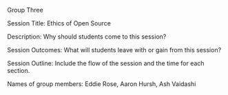 Group Three

Session Title: Ethics of Open Source

Description: Why should students come to this session?

Session Outcomes: What will students leave with or gain from this session?

Session Outline: Include the flow of the session and the time for each section.

Names of group members: Eddie Rose, Aaron Hursh, Ash Vaidashi
